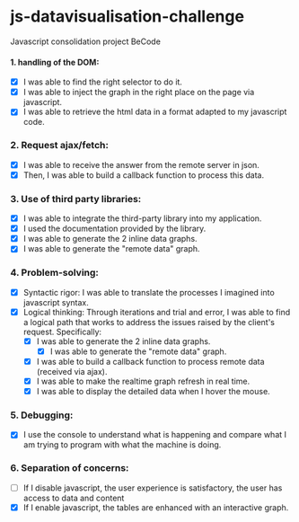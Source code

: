 


# js-datavisualisation-challenge
Javascript consolidation project BeCode



#### 1. handling of the DOM:

- [x] I was able to find the right selector to do it.
- [x] I was able to inject the graph in the right place on the page via javascript.
- [x] I was able to retrieve the html data in a format adapted to my javascript code.

### 2. Request ajax/fetch:
- [x] I was able to receive the answer from the remote server in json.
- [x] Then, I was able to build a callback function to process this data.

### 3. Use of **third party libraries**:
- [x] I was able to integrate the third-party library into my application.
- [x] I used the documentation provided by the library.
- [x] I was able to generate the 2 inline data graphs.
- [x] I was able to generate the "remote data" graph.

### 4. Problem-solving:

- [x] Syntactic rigor: I was able to translate the processes I imagined into javascript syntax.
- [x] Logical thinking: Through iterations and trial and error, I was able to find a logical path that works to address the issues raised by the client's request. Specifically:
  - [x] I was able to generate the 2 inline data graphs.
	- [x]  I was able to generate the "remote data" graph.
  - [x]  I was able to build a callback function to process remote data (received via ajax).
	- [x]  I was able to make the realtime graph refresh in real time.
	- [x]  I was able to display the detailed data when I hover the mouse.

### 5. Debugging:

  - [x]  I use the console to understand what is happening and compare what I am trying to program with what the machine is doing.

### 6. Separation of concerns:

 - [ ]  If I disable javascript, the user experience is satisfactory, the user has access to data and content
 - [x]  If I enable javascript, the tables are enhanced with an interactive graph.
